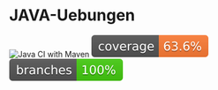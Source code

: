 # JAVA-Uebungen

![Java CI with Maven](https://github.com/alehmannFRA-UAS/JAVA-Uebungen/workflows/CI%20for%20building%20and%20testing%20project%20and%20publish%20a%20package/badge.svg)
[![Coverage](.github/badges/jacoco.svg)](https://github.com/alehmannFRA-UAS/JAVA-Uebungen/actions/workflows/maven.yml)
[![Branches](.github/badges/branches.svg)](https://github.com/alehmannFRA-UAS/JAVA-Uebungen/actions/workflows/maven.yml)
